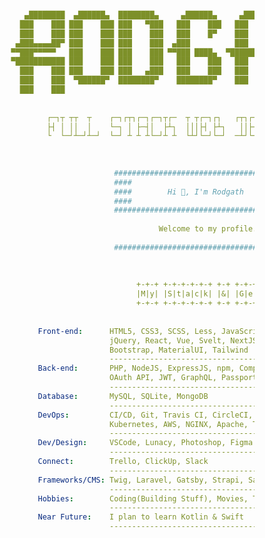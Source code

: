```yaml

                   ▄████████  ▄██████▄  ████████▄     ▄██████▄     ▄████████     ███        ▄█    █▄    
                  ███    ███ ███    ███ ███   ▀███   ███    ███   ███    ███ ▀█████████▄   ███    ███   
                  ███    ███ ███    ███ ███    ███   ███    █▀    ███    ███    ▀███▀▀██   ███    ███   
                 ▄███▄▄▄▄██▀ ███    ███ ███    ███  ▄███          ███    ███     ███   ▀  ▄███▄▄▄▄███▄▄ 
                ▀▀███▀▀▀▀▀   ███    ███ ███    ███ ▀▀███ ████▄  ▀███████████     ███     ▀▀███▀▀▀▀███▀  
                ▀███████████ ███    ███ ███    ███   ███    ███   ███    ███     ███       ███    ███   
                  ███    ███ ███    ███ ███   ▄███   ███    ███   ███    ███     ███       ███    ███   
                  ███    ███  ▀██████▀  ████████▀    ████████▀    ███    █▀     ▄████▀     ███    █▀    
                  ███    ███                                                                            
                                       
                                               
                        ┌─┐┬ ┬┬  ┬    ┌─┐┌┬┐┌─┐┌─┐┬┌─  ┬ ┬┌─┐┌┐   ┌┬┐┌─┐┬  ┬┌─┐┬  ┌─┐┌─┐┌─┐┬─┐
                        ├┤ │ ││  │    └─┐ │ ├─┤│  ├┴┐  │││├┤ ├┴┐   ││├┤ └┐┌┘├┤ │  │ │├─┘├┤ ├┬┘
                        └  └─┘┴─┘┴─┘  └─┘ ┴ ┴ ┴└─┘┴ ┴  └┴┘└─┘└─┘  ─┴┘└─┘ └┘ └─┘┴─┘└─┘┴  └─┘┴└─
                        
                        
                        
                                       ##########################################
                                       ####                                  ####
                                       ####        Hi 👋, I'm Rodgath        ####
                                       ####                                  ####
                                       ##########################################
                                       
                                                 Welcome to my profile.
                                                 
                                       ##########################################
                                       
                                       
                                       
                                            +-+-+ +-+-+-+-+-+ +-+ +-+-+-+-+
                                            |M|y| |S|t|a|c|k| |&| |G|e|a|r|
                                            +-+-+ +-+-+-+-+-+ +-+ +-+-+-+-+ 
                                          
                        
                      Front-end:      HTML5, CSS3, SCSS, Less, JavaScript(ES5/ES6), TypeScript, 
                                      jQuery, React, Vue, Svelt, NextJS, Webpack, Gulp, AJAX, 
                                      Bootstrap, MaterialUI, Tailwind
                                      ----------------------------------------------------------
                      Back-end:       PHP, NodeJS, ExpressJS, npm, Composer, RESTful API, 
                                      OAuth API, JWT, GraphQL, PassportJS
                                      ----------------------------------------------------------
                      Database:       MySQL, SQLite, MongoDB
                                      ----------------------------------------------------------
                      DevOps:         CI/CD, Git, Travis CI, CircleCI, GitHub Actions, Docker, 
                                      Kubernetes, AWS, NGINX, Apache, TDD(Mocha, PHPUnit)
                                      ----------------------------------------------------------
                      Dev/Design:     VSCode, Lunacy, Photoshop, Figma
                                      ----------------------------------------------------------
                      Connect:        Trello, ClickUp, Slack
                                      ----------------------------------------------------------
                      Frameworks/CMS: Twig, Laravel, Gatsby, Strapi, Sapper, WordPress, OpenCart
                                      ----------------------------------------------------------
                      Hobbies:        Coding(Building Stuff), Movies, Thinking, Reading, Gaming
                                      ----------------------------------------------------------
                      Near Future:    I plan to learn Kotlin & Swift
                                      ----------------------------------------------------------
                                      
                                      
                                      
```


<!--
<h1 align="center">Hi 👋, I'm Rodgath</h1>
<h3 align="center">Welcome to my profile.</h3>







<p align="left"><img src="https://komarev.com/ghpvc/?username=rodgath&style=flat-square&color=brightgreen&label=PROFILE+VIEWS" alt="rodgath" /></p>

<p><img src="https://github-readme-stats.vercel.app/api?username=rodgath&show_icons=true&include_all_commits=true&count_private=true&hide=contribs,issues" alt="rodgath" />
   <img src="https://github-readme-stats.vercel.app/api/top-langs/?username=rodgath&layout=compact" alt="rodgath" /></p>


### Hi there 👋

**Rodgath/Rodgath** is a ✨ _special_ ✨ repository because its `README.md` (this file) appears on your GitHub profile.

Here are some ideas to get you started:

- 🔭 I’m currently working on ...
- 🌱 I’m currently learning ...
- 👯 I’m looking to collaborate on ...
- 🤔 I’m looking for help with ...
- 💬 Ask me about ...
- 📫 How to reach me: ...
- 😄 Pronouns: ...
- ⚡ Fun fact: ...
-->
